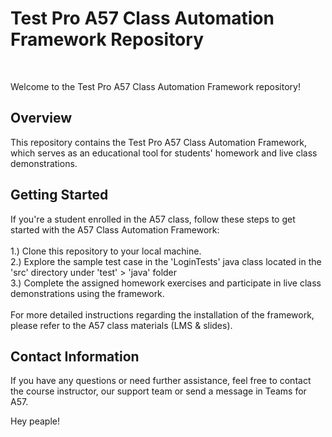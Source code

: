 <h1>Test Pro A57 Class Automation Framework Repository</h1><br>

Welcome to the Test Pro A57 Class Automation Framework repository! <br>

<h2>Overview</h2>
This repository contains the Test Pro A57 Class Automation Framework, which serves as an educational tool for students' homework and live class demonstrations.

<h2>Getting Started</h2>
If you're a student enrolled in the A57 class, follow these steps to get started with the A57 Class Automation Framework:<br><br>
1.) Clone this repository to your local machine. <br>
2.) Explore the sample test case in the 'LoginTests' java class located in the 'src' directory under 'test' > 'java' folder <br>
3.) Complete the assigned homework exercises and participate in live class demonstrations using the framework. <br><br>
For more detailed instructions regarding the installation of the framework, please refer to the A57 class materials (LMS & slides).

<h2>Contact Information</h2>
If you have any questions or need further assistance, feel free to contact the course instructor, our support team or send a message in Teams for A57.  

 Hey peaple!

